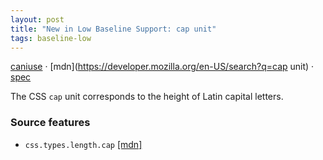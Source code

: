 ```yaml
---
layout: post
title: "New in Low Baseline Support: cap unit"
tags: baseline-low
---
```


[caniuse](https://caniuse.com/?search=cap) · [mdn](https://developer.mozilla.org/en-US/search?q=cap unit) · [spec](https://drafts.csswg.org/css-values-4/#cap)

The CSS `cap` unit corresponds to the height of Latin capital letters.

### Source features

- ``css.types.length.cap`` [[mdn]](https://developer.mozilla.org/en-US/search?q=css.types.length.cap)
